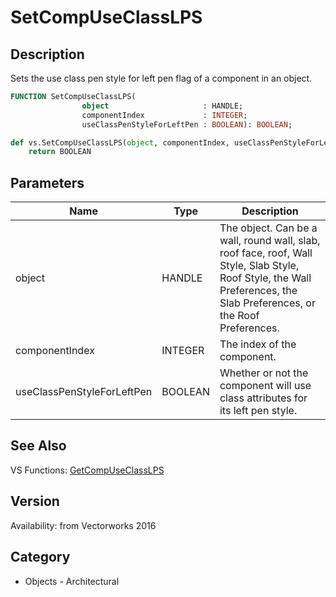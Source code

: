 # SetCompUseClassLPS

## Description
Sets the use class pen style for left pen flag of a component in an object.

```pascal
FUNCTION SetCompUseClassLPS(
				object                     : HANDLE;
				componentIndex             : INTEGER;
				useClassPenStyleForLeftPen : BOOLEAN): BOOLEAN;
```

```python
def vs.SetCompUseClassLPS(object, componentIndex, useClassPenStyleForLeftPen):
    return BOOLEAN
```

## Parameters
|Name|Type|Description|
|---|---|---|
|object|HANDLE|The object. Can be a wall, round wall, slab, roof face, roof, Wall Style, Slab Style, Roof Style, the Wall Preferences, the Slab Preferences, or the Roof Preferences.|
|componentIndex|INTEGER|The index of the component.|
|useClassPenStyleForLeftPen|BOOLEAN|Whether or not the component will use class attributes for its left pen style.|

## See Also
VS Functions:
[GetCompUseClassLPS](GetCompUseClassLPS.md)

## Version
Availability: from Vectorworks 2016

## Category
* Objects - Architectural

